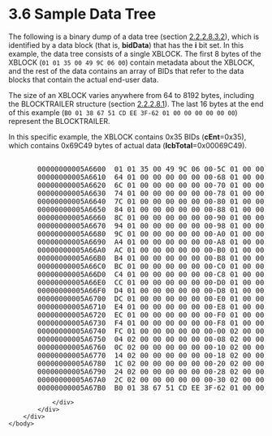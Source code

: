 <html dir="LTR" xmlns:mshelp="http://msdn.microsoft.com/mshelp" xmlns:ddue="http://ddue.schemas.microsoft.com/authoring/2003/5" xmlns:xlink="http://www.w3.org/1999/xlink" xmlns:tool="http://www.microsoft.com/tooltip">
    <head>
        <meta http-equiv="Content-Type" content="text/html; CHARSET=utf-8"></meta>
        <meta name="save" content="history"></meta>
        <title>3.6 Sample Data Tree</title>
        <xml>
            <mshelp:toctitle title="3.6 Sample Data Tree"></mshelp:toctitle>
            <mshelp:rltitle title="[MS-PST]: Sample Data Tree"></mshelp:rltitle>
            <mshelp:keyword index="A" term="c65f1100-6dde-4a41-8eaf-db907c9dbb8a"></mshelp:keyword>
            <mshelp:attr name="DCSext.ContentType" value="open specification"></mshelp:attr>
            <mshelp:attr name="AssetID" value="c65f1100-6dde-4a41-8eaf-db907c9dbb8a"></mshelp:attr>
            <mshelp:attr name="TopicType" value="kbRef"></mshelp:attr>
            <mshelp:attr name="DCSext.Title" value="[MS-PST]: Sample Data Tree" />
        </xml>
    </head>
    <body>
        <div id="header">
            <h1 class="heading">3.6 Sample Data Tree</h1>
        </div>
        <div id="mainSection">
            <div id="mainBody">
                <div id="allHistory" class="saveHistory"></div>
                <div id="sectionSection0" class="section" name="collapseableSection">
                    

<p>The following is a binary dump of a data tree (section <a href="45688317-46fb-4038-9ed3-b845d80bdabb.htm">2.2.2.8.3.2</a>), which is
identified by a data block (that is, <b>bidData</b>) that has the <b>i</b> bit
set. In this example, the data tree consists of a single XBLOCK. The first 8
bytes of the XBLOCK (<code>01 01 35 00 49 9C 06 00</code>)
contain metadata about the XBLOCK, and the rest of the data contains an array
of BIDs that refer to the data blocks that contain the actual end-user data. </p>

<p>The size of an XBLOCK varies anywhere from 64 to 8192 bytes,
including the BLOCKTRAILER structure (section <a href="a14943ef-70c2-403f-898c-5bc3747117e1.htm">2.2.2.8.1</a>). The last 16
bytes at the end of this example (<code>B0 01 38 67 51 CD EE 3F-62 01 00 00 00 00 00 00</code>) represent the BLOCKTRAILER.</p>

<p>In this specific example, the XBLOCK contains 0x35 BIDs (<b>cEnt</b>=0x35),
which contains 0x69C49 bytes of actual data (<b>lcbTotal</b>=0x00069C49).</p>

<dl>
<dd>
<div><pre>  
  00000000005A6600  01 01 35 00 49 9C 06 00-5C 01 00 00 00 00 00 00  *..5.I...\.......*
  00000000005A6610  64 01 00 00 00 00 00 00-68 01 00 00 00 00 00 00  *d.......h.......*
  00000000005A6620  6C 01 00 00 00 00 00 00-70 01 00 00 00 00 00 00  *l.......p.......*
  00000000005A6630  74 01 00 00 00 00 00 00-78 01 00 00 00 00 00 00  *t.......x.......*
  00000000005A6640  7C 01 00 00 00 00 00 00-80 01 00 00 00 00 00 00  *|...............*
  00000000005A6650  84 01 00 00 00 00 00 00-88 01 00 00 00 00 00 00  *................*
  00000000005A6660  8C 01 00 00 00 00 00 00-90 01 00 00 00 00 00 00  *................*
  00000000005A6670  94 01 00 00 00 00 00 00-98 01 00 00 00 00 00 00  *................*
  00000000005A6680  9C 01 00 00 00 00 00 00-A0 01 00 00 00 00 00 00  *................*
  00000000005A6690  A4 01 00 00 00 00 00 00-A8 01 00 00 00 00 00 00  *................*
  00000000005A66A0  AC 01 00 00 00 00 00 00-B0 01 00 00 00 00 00 00  *................*
  00000000005A66B0  B4 01 00 00 00 00 00 00-B8 01 00 00 00 00 00 00  *................*
  00000000005A66C0  BC 01 00 00 00 00 00 00-C0 01 00 00 00 00 00 00  *................*
  00000000005A66D0  C4 01 00 00 00 00 00 00-C8 01 00 00 00 00 00 00  *................*
  00000000005A66E0  CC 01 00 00 00 00 00 00-D0 01 00 00 00 00 00 00  *................*
  00000000005A66F0  D4 01 00 00 00 00 00 00-D8 01 00 00 00 00 00 00  *................*
  00000000005A6700  DC 01 00 00 00 00 00 00-E0 01 00 00 00 00 00 00  *................*
  00000000005A6710  E4 01 00 00 00 00 00 00-E8 01 00 00 00 00 00 00  *................*
  00000000005A6720  EC 01 00 00 00 00 00 00-F0 01 00 00 00 00 00 00  *................*
  00000000005A6730  F4 01 00 00 00 00 00 00-F8 01 00 00 00 00 00 00  *................*
  00000000005A6740  FC 01 00 00 00 00 00 00-00 02 00 00 00 00 00 00  *................*
  00000000005A6750  04 02 00 00 00 00 00 00-08 02 00 00 00 00 00 00  *................*
  00000000005A6760  0C 02 00 00 00 00 00 00-10 02 00 00 00 00 00 00  *................*
  00000000005A6770  14 02 00 00 00 00 00 00-18 02 00 00 00 00 00 00  *................*
  00000000005A6780  1C 02 00 00 00 00 00 00-20 02 00 00 00 00 00 00  *........ .......*
  00000000005A6790  24 02 00 00 00 00 00 00-28 02 00 00 00 00 00 00  *$.......(.......*
  00000000005A67A0  2C 02 00 00 00 00 00 00-30 02 00 00 00 00 00 00  *,.......0.......*
  00000000005A67B0  B0 01 38 67 51 CD EE 3F-62 01 00 00 00 00 00 00  *..8gQ..?b.......*
</pre></div>
</dd></dl>


                </div>
            </div>
        </div>
    </body>
</html>